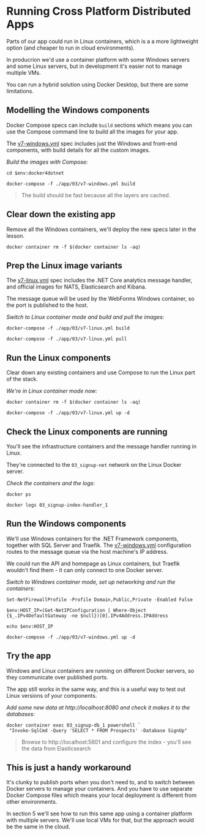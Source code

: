 # Running Cross Platform Distributed Apps

Parts of our app could run in Linux containers, which is a a more lightweight option (and cheaper to run in cloud environments).

In producrion we'd use a container platform with some Windows servers and some Linux servers, but in development it's easier not to manage multiple VMs. 

You can run a hybrid solution using Docker Desktop, but there are some limitations.


## Modelling the Windows components

Docker Compose specs can include `build` sections which means you can use the Compose command line to build all the images for your app.

The [v7-windows.yml](../../app/03/v7-windows.yml) spec includes just the Windows and front-end components, with build details for all the custom images.

_Build the images with Compose:_

```
cd $env:docker4dotnet

docker-compose -f ./app/03/v7-windows.yml build
```

> The build should be fast because all the layers are cached.


## Clear down the existing app

Remove all the Windows containers, we'll deploy the new specs later in the lesson.

```
docker container rm -f $(docker container ls -aq)
```

## Prep the Linux image variants

The [v7-linux.yml](../../app/03/v7-linux.yml) spec includes the .NET Core analytics message handler, and official images for NATS, Elasticsearch and Kibana.

The message queue will be used by the WebForms Windows container, so the port is published to the host.

_Switch to Linux container mode and build and pull the images:_

```
docker-compose -f ./app/03/v7-linux.yml build

docker-compose -f ./app/03/v7-linux.yml pull
```

## Run the Linux components

Clear down any existing containers and use Compose to run the Linux part of the stack.

_We're in Linux container mode now:_

```
docker container rm -f $(docker container ls -aq)

docker-compose -f ./app/03/v7-linux.yml up -d
```

## Check the Linux components are running

You'll see the infrastructure containers and the message handler running in Linux. 

They're connected to the `03_signup-net` network on the Linux Docker server.

_Check the containers and the logs:_

```
docker ps

docker logs 03_signup-index-handler_1
```

## Run the Windows components

We'll use Windows containers for the .NET Framework components, together with SQL Server and Traefik. The [v7-windows.yml](../../app/03/v7-windows.yml) configuration routes to the message queue via the host machine's IP address.

We could run the API and homepage as Linux containers, but Traefik wouldn't find them - it can only connect to one Docker server.

_Switch to Windows container mode, set up networking and run the containers:_

```
Set-NetFirewallProfile -Profile Domain,Public,Private -Enabled False

$env:HOST_IP=(Get-NetIPConfiguration | Where-Object {$_.IPv4DefaultGateway -ne $null})[0].IPv4Address.IPAddress

echo $env:HOST_IP

docker-compose -f ./app/03/v7-windows.yml up -d
```

## Try the app

Windows and Linux containers are running on different Docker servers, so they communicate over published ports.

The app still works in the same way, and this is a useful way to test out Linux versions of your components.

_Add some new data at http://localhost:8080 and check it makes it to the databases:_

```
docker container exec 03_signup-db_1 powershell `
 "Invoke-SqlCmd -Query 'SELECT * FROM Prospects' -Database SignUp"
```

> Browse to http://localhost:5601 and configure the index - you'll see the data from Elasticsearch


## This is just a handy workaround

It's clunky to publish ports when you don't need to, and to switch between Docker servers to manage your containers. And you have to use separate Docker Compose files which means your local deployment is different from other environments.

In section 5 we'll see how to run this same app using a container platform with multiple servers. We'll use local VMs for that, but the approach would be the same in the cloud.